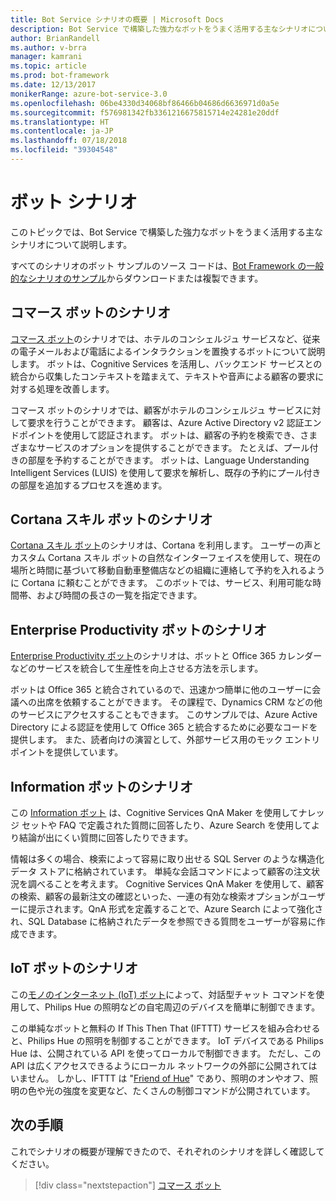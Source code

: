 ```yaml
---
title: Bot Service シナリオの概要 | Microsoft Docs
description: Bot Service で構築した強力なボットをうまく活用する主なシナリオについて説明します。
author: BrianRandell
ms.author: v-brra
manager: kamrani
ms.topic: article
ms.prod: bot-framework
ms.date: 12/13/2017
monikerRange: azure-bot-service-3.0
ms.openlocfilehash: 06be4330d34068bf86466b04686d6636971d0a5e
ms.sourcegitcommit: f576981342fb3361216675815714e24281e20ddf
ms.translationtype: HT
ms.contentlocale: ja-JP
ms.lasthandoff: 07/18/2018
ms.locfileid: "39304548"
---
```

# <a name="bot-scenarios"></a>ボット シナリオ
このトピックでは、Bot Service で構築した強力なボットをうまく活用する主なシナリオについて説明します。

すべてのシナリオのボット サンプルのソース コードは、[Bot Framework の一般的なシナリオのサンプル](https://aka.ms/bot/scenarios)からダウンロードまたは複製できます。

## <a name="commerce-bot-scenario"></a>コマース ボットのシナリオ
[コマース ボット](bot-service-scenario-commerce.md)のシナリオでは、ホテルのコンシェルジュ サービスなど、従来の電子メールおよび電話によるインタラクションを置換するボットについて説明します。 ボットは、Cognitive Services を活用し、バックエンド サービスとの統合から収集したコンテキストを踏まえて、テキストや音声による顧客の要求に対する処理を改善します。

コマース ボットのシナリオでは、顧客がホテルのコンシェルジュ サービスに対して要求を行うことができます。 顧客は、Azure Active Directory v2 認証エンドポイントを使用して認証されます。 ボットは、顧客の予約を検索でき、さまざまなサービスのオプションを提供することができます。 たとえば、プール付きの部屋を予約することができます。 ボットは、Language Understanding Intelligent Services (LUIS) を使用して要求を解析し、既存の予約にプール付きの部屋を追加するプロセスを進めます。

## <a name="cortana-skill-bot-scenario"></a>Cortana スキル ボットのシナリオ
[Cortana スキル ボット](bot-service-scenario-cortana-skill.md)のシナリオは、Cortana を利用します。 ユーザーの声とカスタム Cortana スキル ボットの自然なインターフェイスを使用して、現在の場所と時間に基づいて移動自動車整備店などの組織に連絡して予約を入れるように Cortana に頼むことができます。 このボットでは、サービス、利用可能な時間帯、および時間の長さの一覧を指定できます。

## <a name="enterprise-productivity-bot-scenario"></a>Enterprise Productivity ボットのシナリオ
[Enterprise Productivity ボット](bot-service-scenario-enterprise-productivity.md)のシナリオは、ボットと Office 365 カレンダーなどのサービスを統合して生産性を向上させる方法を示します。

ボットは Office 365 と統合されているので、迅速かつ簡単に他のユーザーに会議への出席を依頼することができます。 その課程で、Dynamics CRM などの他のサービスにアクセスすることもできます。 このサンプルでは、Azure Active Directory による認証を使用して Office 365 と統合するために必要なコードを提供します。 また、読者向けの演習として、外部サービス用のモック エントリ ポイントを提供しています。

## <a name="information-bot-scenario"></a>Information ボットのシナリオ
この [Information ボット](bot-service-scenario-informational.md) は、Cognitive Services QnA Maker を使用してナレッジ セットや FAQ で定義された質問に回答したり、Azure Search を使用してより結論が出にくい質問に回答したりできます。

情報は多くの場合、検索によって容易に取り出せる SQL Server のような構造化データ ストアに格納されています。 単純な会話コマンドによって顧客の注文状況を調べることを考えます。 Cognitive Services QnA Maker を使用して、顧客の検索、顧客の最新注文の確認といった、一連の有効な検索オプションがユーザーに提示されます。QnA 形式を定義することで、Azure Search によって強化され、SQL Database に格納されたデータを参照できる質問をユーザーが容易に作成できます。

## <a name="iot-bot-scenario"></a>IoT ボットのシナリオ
この[モノのインターネット (IoT) ボット](bot-service-scenario-internet-things.md)によって、対話型チャット コマンドを使用して、Philips Hue の照明などの自宅周辺のデバイスを簡単に制御できます。

この単純なボットと無料の If This Then That (IFTTT) サービスを組み合わせると、Philips Hue の照明を制御することができます。 IoT デバイスである Philips Hue は、公開されている API を使ってローカルで制御できます。 ただし、この API は広くアクセスできるようにローカル ネットワークの外部に公開されてはいません。 しかし、IFTTT は "[Friend of Hue](http://www2.meethue.com/en-us/friends-of-hue/ifttt/)" であり、照明のオンやオフ、照明の色や光の強度を変更など、たくさんの制御コマンドが公開されています。

## <a name="next-steps"></a>次の手順
これでシナリオの概要が理解できたので、それぞれのシナリオを詳しく確認してください。

> [!div class="nextstepaction"]
> [コマース ボット](bot-service-scenario-commerce.md)
